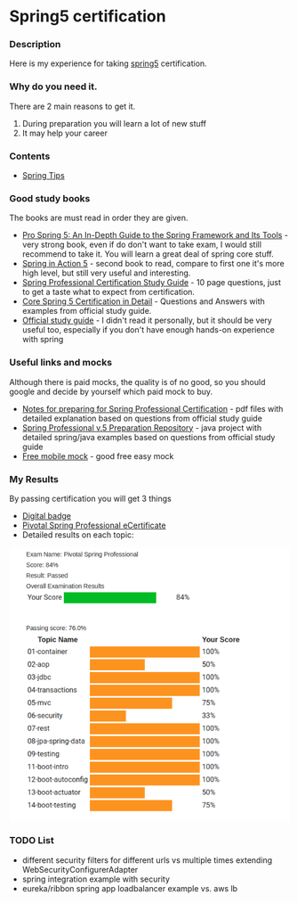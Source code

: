 # Spring5 certification

### Description
Here is my experience for taking [spring5](https://store.education.pivotal.io/confirm-course?courseid=EDU-1202) certification.


### Why do you need it.
There are 2 main reasons to get it.
1. During preparation you will learn a lot of new stuff
2. It may help your career

### Contents
* [Spring Tips](https://github.com/dgaydukov/cert-spring5/blob/master/files/spring5.md)


### Good study books
The books are must read in order they are given.
* [Pro Spring 5: An In-Depth Guide to the Spring Framework and Its Tools](https://www.amazon.com/Pro-Spring-Depth-Guide-Framework-ebook/dp/B076FQ5KFK) - very strong book, even if do don't want to take exam, I would still recommend to take it. You will learn a great deal of spring core stuff.
* [Spring in Action 5](https://www.amazon.com/Spring-Action-Craig-Walls/dp/1617294942) - second book to read, compare to first one it's more high level, but still very useful and interesting.
* [Spring Professional Certification Study Guide](https://pivotalcontent.s3.amazonaws.com/academy/Spring-Professional-Certification-Study-Guide.pdf) - 10 page questions, just to get a taste what to expect from certification.
* [Core Spring 5 Certification in Detail](https://leanpub.com/corespring5certificationindetail) - Questions and Answers with examples from official study guide.
* [Official study guide](https://www.amazon.com/Pivotal-Certified-Professional-Spring-Developer/dp/1484251350) - I didn't read it personally, but it should be very useful too, especially if you don't have enough hands-on experience with spring


### Useful links and mocks
Although there is paid mocks, the quality is of no good, so you should google and decide by yourself which paid mock to buy.
* [Notes for preparing for Spring Professional Certification](https://github.com/MrR0807/SpringCertification5.0) - pdf files with detailed explanation based on questions from official study guide
* [Spring Professional v.5 Preparation Repository](https://github.com/vshemyako/spring-certification-5.0) - java project with detailed spring/java examples based on questions from official study guide
* [Free mobile mock](https://play.google.com/store/apps/details?id=com.springqcm) - good free easy mock


### My Results
By passing certification you will get 3 things
* [Digital badge](http://bcert.me/seavwbxal)
* [Pivotal Spring Professional eCertificate](https://github.com/dgaydukov/cert-spring5/blob/master/files/eCertificate.pdf)
* Detailed results on each topic:

![Exam score](https://github.com/dgaydukov/cert-spring5/blob/master/files/images/exam-score.png)

### TODO List
* different security filters for different urls vs multiple times extending WebSecurityConfigurerAdapter
* spring integration example with security
* eureka/ribbon spring app loadbalancer example vs. aws lb